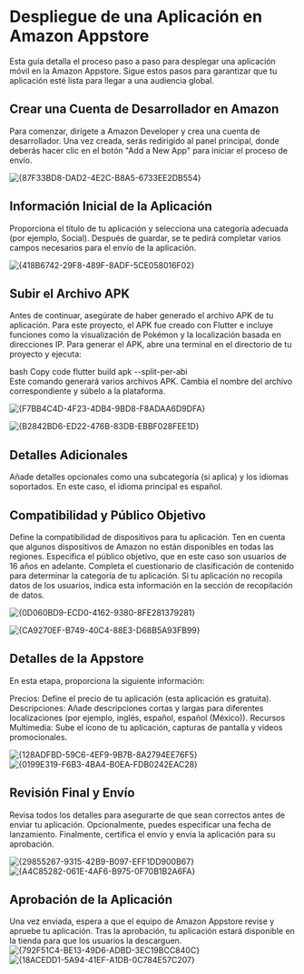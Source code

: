 # Despliegue de una Aplicación en Amazon Appstore
Esta guía detalla el proceso paso a paso para desplegar una aplicación móvil en la Amazon Appstore. Sigue estos pasos para garantizar que tu aplicación esté lista para llegar a una audiencia global.

## Crear una Cuenta de Desarrollador en Amazon
Para comenzar, dirígete a Amazon Developer y crea una cuenta de desarrollador. Una vez creada, serás redirigido al panel principal, donde deberás hacer clic en el botón "Add a New App" para iniciar el proceso de envío.

![{87F33BD8-DAD2-4E2C-B8A5-6733EE2DB554}](https://github.com/user-attachments/assets/d7a8ddbd-5060-4f38-89cd-36ffddfd20e8)


## Información Inicial de la Aplicación
Proporciona el título de tu aplicación y selecciona una categoría adecuada (por ejemplo, Social). Después de guardar, se te pedirá completar varios campos necesarios para el envío de la aplicación.

![{418B6742-29F8-489F-8ADF-5CE058016F02}](https://github.com/user-attachments/assets/88aaa1e7-e2ac-4691-b80d-b98040c031ba)

## Subir el Archivo APK
Antes de continuar, asegúrate de haber generado el archivo APK de tu aplicación. Para este proyecto, el APK fue creado con Flutter e incluye funciones como la visualización de Pokémon y la localización basada en direcciones IP. Para generar el APK, abre una terminal en el directorio de tu proyecto y ejecuta:

bash
Copy code
flutter build apk --split-per-abi  
Este comando generará varios archivos APK. Cambia el nombre del archivo correspondiente y súbelo a la plataforma.

![{F7BB4C4D-4F23-4DB4-9BD8-F8ADAA6D9DFA}](https://github.com/user-attachments/assets/62501d0c-80d1-4047-aa0c-f8dba54e604b)

![{B2842BD6-ED22-476B-83DB-EBBF028FEE1D}](https://github.com/user-attachments/assets/9da948c0-9bc7-4e73-a5d5-11418433c2ef)


## Detalles Adicionales
Añade detalles opcionales como una subcategoría (si aplica) y los idiomas soportados. En este caso, el idioma principal es español.

## Compatibilidad y Público Objetivo
Define la compatibilidad de dispositivos para tu aplicación. Ten en cuenta que algunos dispositivos de Amazon no están disponibles en todas las regiones. Especifica el público objetivo, que en este caso son usuarios de 16 años en adelante. Completa el cuestionario de clasificación de contenido para determinar la categoría de tu aplicación. Si tu aplicación no recopila datos de los usuarios, indica esta información en la sección de recopilación de datos.

![{0D060BD9-ECD0-4162-9380-8FE281379281}](https://github.com/user-attachments/assets/fdeaf7f9-c42a-4a43-b433-f1aaf9283af2)

![{CA9270EF-B749-40C4-88E3-D68B5A93FB99}](https://github.com/user-attachments/assets/5463d1d4-bcb6-42ea-b0ed-f540a9a7b30c)

## Detalles de la Appstore
En esta etapa, proporciona la siguiente información:

Precios: Define el precio de tu aplicación (esta aplicación es gratuita).
Descripciones: Añade descripciones cortas y largas para diferentes localizaciones (por ejemplo, inglés, español, español (México)).
Recursos Multimedia: Sube el ícono de tu aplicación, capturas de pantalla y videos promocionales.

![{128ADFBD-59C6-4EF9-9B7B-8A2794EE76F5}](https://github.com/user-attachments/assets/540cbf37-2327-4f88-a7d1-c5e8e37694b5)
![{0199E319-F6B3-4BA4-B0EA-FDB0242EAC28}](https://github.com/user-attachments/assets/d8322eae-7436-495c-9ec4-e8610f01fa06)


## Revisión Final y Envío
Revisa todos los detalles para asegurarte de que sean correctos antes de enviar tu aplicación. Opcionalmente, puedes especificar una fecha de lanzamiento. Finalmente, certifica el envío y envía la aplicación para su aprobación.

![{29855267-9315-42B9-B097-EFF1DD900B67}](https://github.com/user-attachments/assets/52a6a102-29a5-46cf-a2a6-8bef4bfa9fa4)
![{A4C85282-061E-4AF6-B975-0F70B1B2A6FA}](https://github.com/user-attachments/assets/76ecabaa-07d5-4f46-a1b5-10850f20107d)


## Aprobación de la Aplicación
Una vez enviada, espera a que el equipo de Amazon Appstore revise y apruebe tu aplicación. Tras la aprobación, tu aplicación estará disponible en la tienda para que los usuarios la descarguen.
![{792F51C4-BE13-49D6-ADBD-3EC19BCC840C}](https://github.com/user-attachments/assets/2c9d7030-9e05-4102-a510-b9b1b809d7ae)
![{18ACEDD1-5A94-41EF-A1DB-0C784E57C207}](https://github.com/user-attachments/assets/fcd07568-5a10-4075-bbdc-5a4227eb0983)


